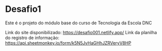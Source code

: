 # Desafio1
Este é o projeto do módulo base do curso de Tecnologia da Escola DNC


Link do site disponibilizado: https://desafio001.netlify.app/
Link da planilha do registro de informação: https://api.sheetmonkey.io/form/k5N5JvHaGHhJZRVeryV8HP